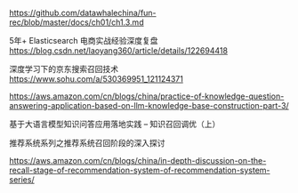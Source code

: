 https://github.com/datawhalechina/fun-rec/blob/master/docs/ch01/ch1.3.md

5年+ Elasticsearch 电商实战经验深度复盘 https://blog.csdn.net/laoyang360/article/details/122694418

深度学习下的京东搜索召回技术 https://www.sohu.com/a/530369951_121124371

https://aws.amazon.com/cn/blogs/china/practice-of-knowledge-question-answering-application-based-on-llm-knowledge-base-construction-part-3/

基于大语言模型知识问答应用落地实践 – 知识召回调优（上）

推荐系统系列之推荐系统召回阶段的深入探讨

https://aws.amazon.com/cn/blogs/china/in-depth-discussion-on-the-recall-stage-of-recommendation-system-of-recommendation-system-series/